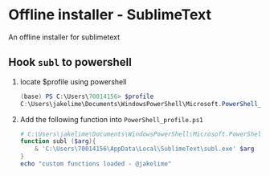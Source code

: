 # Offline installer - SublimeText

An offline installer for sublimetext

## Hook `subl` to powershell

1. locate $profile using powershell

   ```powershell
   (base) PS C:\Users\70014156> $profile
   C:\Users\jakelime\Documents\WindowsPowerShell\Microsoft.PowerShell_profile.ps1
   ```

1. Add the following function into `PowerShell_profile.ps1`

   ```powershell
   # C:\Users\jakelime\Documents\WindowsPowerShell\Microsoft.PowerShell_profile.ps1
   function subl ($arg){
       & 'C:\Users\70014156\AppData\Local\SublimeText\subl.exe' $arg
   }
   echo "custom functions loaded - @jakelime"
   ```
   
   
